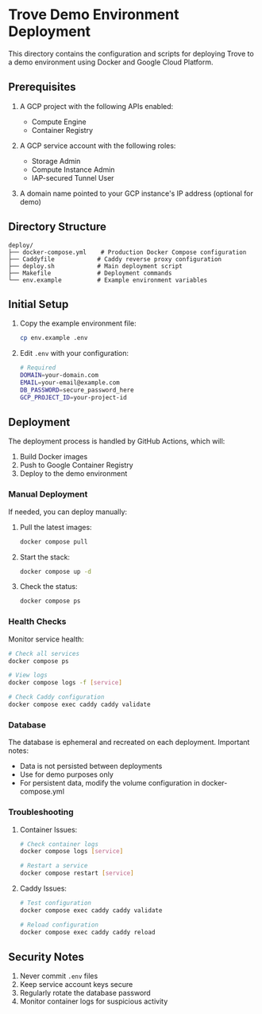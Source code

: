# Trove Demo Environment Deployment

This directory contains the configuration and scripts for deploying Trove to a demo environment using Docker and Google Cloud Platform.

## Prerequisites

1. A GCP project with the following APIs enabled:
   - Compute Engine
   - Container Registry

2. A GCP service account with the following roles:
   - Storage Admin
   - Compute Instance Admin
   - IAP-secured Tunnel User

3. A domain name pointed to your GCP instance's IP address (optional for demo)

## Directory Structure

```
deploy/
├── docker-compose.yml    # Production Docker Compose configuration
├── Caddyfile            # Caddy reverse proxy configuration
├── deploy.sh            # Main deployment script
├── Makefile             # Deployment commands
└── env.example          # Example environment variables
```

## Initial Setup

1. Copy the example environment file:
   ```bash
   cp env.example .env
   ```

2. Edit `.env` with your configuration:
   ```bash
   # Required
   DOMAIN=your-domain.com
   EMAIL=your-email@example.com
   DB_PASSWORD=secure_password_here
   GCP_PROJECT_ID=your-project-id
   ```

## Deployment

The deployment process is handled by GitHub Actions, which will:
1. Build Docker images
2. Push to Google Container Registry
3. Deploy to the demo environment

### Manual Deployment

If needed, you can deploy manually:

1. Pull the latest images:
   ```bash
   docker compose pull
   ```

2. Start the stack:
   ```bash
   docker compose up -d
   ```

3. Check the status:
   ```bash
   docker compose ps
   ```

### Health Checks

Monitor service health:
```bash
# Check all services
docker compose ps

# View logs
docker compose logs -f [service]

# Check Caddy configuration
docker compose exec caddy caddy validate
```

### Database

The database is ephemeral and recreated on each deployment. Important notes:
- Data is not persisted between deployments
- Use for demo purposes only
- For persistent data, modify the volume configuration in docker-compose.yml

### Troubleshooting

1. Container Issues:
   ```bash
   # Check container logs
   docker compose logs [service]

   # Restart a service
   docker compose restart [service]
   ```

2. Caddy Issues:
   ```bash
   # Test configuration
   docker compose exec caddy caddy validate

   # Reload configuration
   docker compose exec caddy caddy reload
   ```

## Security Notes

1. Never commit `.env` files
2. Keep service account keys secure
3. Regularly rotate the database password
4. Monitor container logs for suspicious activity 